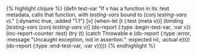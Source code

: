 {% highlight clojure %}
(defn test-var
  "If v has a function in its :test metadata, calls that function,
  with *testing-vars* bound to (conj *testing-vars* v)."
  {:dynamic true, :added "1.1"}
  [v]
  (when-let [t (:test (meta v))]
    (binding [*testing-vars* (conj *testing-vars* v)]
      (do-report {:type :begin-test-var, :var v})
      (inc-report-counter :test)
      (try (t)
           (catch Throwable e
             (do-report {:type :error, :message "Uncaught exception, not in assertion."
                      :expected nil, :actual e})))
      (do-report {:type :end-test-var, :var v}))))
{% endhighlight %}
